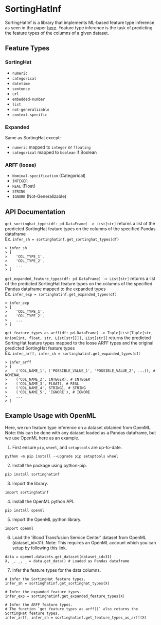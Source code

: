 # SortingHatInf

SortingHatInf is a library that implements ML-based feature type inference as seen in the paper [here](https://adalabucsd.github.io/papers/2021_SortingHat_SIGMOD.pdf). Feature type inference is the task of predicting the feature types of the columns of a given dataset.

## Feature Types
### SortingHat
- `numeric`
- `categorical`
- `datetime`
- `sentence`
- `url`
- `embedded-number`
- `list`
- `not-generalizable`
- `context-specific`

### Expanded
Same as SortingHat except:
- `numeric` mapped to `integer` or `floating`
- `categorical` mapped to `boolean` if Boolean

### ARFF (loose)
- `Nominal-specification` (Categorical)
- `INTEGER`
- `REAL` (Float)
- `STRING`
- `IGNORE` (Not-Generalizable)

## API Documentation
`get_sortinghat_types(df: pd.DataFrame) -> List[str]` returns a list of the predicted SortingHat feature types on the columns of the specified Pandas dataframe  
Ex. `infer_sh = sortinghatinf.get_sortinghat_types(df)`  
<pre><code>> infer_sh  
> [  
> &nbsp;  'COL_TYPE_1',  
> &nbsp;  'COL_TYPE_2',  
> &nbsp;  ...  
> ]  
</code></pre>

`get_expanded_feature_types(df: pd.DataFrame) -> List[str]` returns a list of the predicted SortingHat feature types on the columns of the specified Pandas dataframe mapped to the expanded types  
Ex. `infer_exp = sortinghatinf.get_expanded_types(df)`  
<pre><code>> infer_exp  
> [    
> &nbsp;  'COL_TYPE_1',  
> &nbsp;  'COL_TYPE_2',  
> &nbsp;  ...   
> ]  
</code></pre>

`get_feature_types_as_arff(df: pd.DataFrame) -> Tuple[List[Tuple[str, Union[int, float, str, List[str]]]], List[str]]` returns the predicted SortingHat feature types mapped to the loose ARFF types and the original predicted SortingHat feature types  
Ex. `infer_arff, infer_sh = sortinghatinf.get_expanded_types(df)`  
<pre><code>> infer_arff  
> [  
> &nbsp;  ('COL_NAME_1', ['POSSIBLE_VALUE_1', 'POSSIBLE_VALUE_2', ...]), # NOMINAL  
> &nbsp;  ('COL_NAME_2', INTEGER), # INTEGER  
> &nbsp;  ('COL_NAME_3', FLOAT), # REAL  
> &nbsp;  ('COL_NAME_4', STRING), # STRING  
> &nbsp;  ('COL_NAME_5', 'IGNORE'), # IGNORE  
> &nbsp;  ...  
> ]  
</code></pre>

## Example Usage with OpenML
Here, we run feature type inference on a dataset obtained from OpenML.
Note: this can be done with any dataset loaded as a Pandas dataframe, but we use OpenML here as an example.

1. First ensure `pip`, `wheel`, and `setuptools` are up-to-date.
```
python -m pip install --upgrade pip setuptools wheel
``` 
2. Install the package using python-pip.
```
pip install sortinghatinf
```
3. Import the library.
```
import sortinghatinf
```

4. Install the OpenML python API.
```
pip install openml
```

5. Import the OpenML python library.
```
import openml
```

6. Load the 'Blood Transfusion Service Center' dataset from OpenML (dataset_id=31).
Note: This requires an OpenML account which you can setup by following this [link](https://docs.openml.org/Python-start/).
```
data = openml.datasets.get_dataset(dataset_id=31)
X, _, _, _ = data.get_data() # Loaded as Pandas dataframe
```

7. Infer the feature types for the data columns.
```
# Infer the SortingHat feature types.
infer_sh = sortinghatinf.get_sortinghat_types(X)

# Infer the expanded feature types.
infer_exp = sortinghatinf.get_expanded_feature_types(X)

# Infer the ARFF feature types.
# The function `get_feature_types_as_arff()` also returns the SortingHat feature types.
infer_arff, infer_sh = sortinghatinf.get_feature_types_as_arff(X)
```



